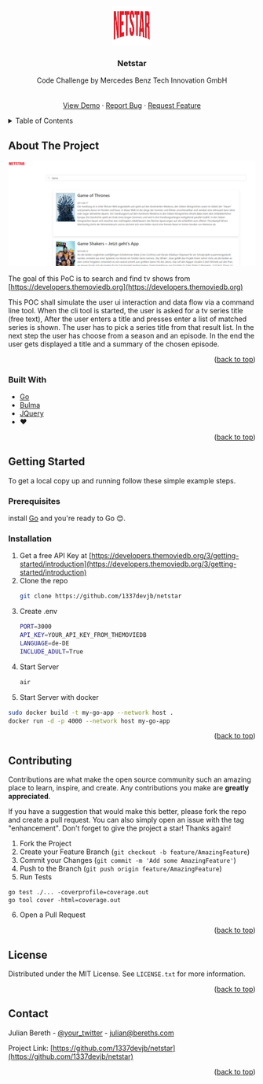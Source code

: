 <div id="top"></div>
<!--
*** Thanks for checking out the Best-README-Template. If you have a suggestion
*** that would make this better, please fork the repo and create a pull request
*** or simply open an issue with the tag "enhancement".
*** Don't forget to give the project a star!
*** Thanks again! Now go create something AMAZING! :D
*** template from https://raw.githubusercontent.com/othneildrew/Best-README-Template/master/README.md
-->



<!-- PROJECT LOGO -->
<br />
<div align="center">
  <a href="https://github.com/1337devjb/netstar">
    <img src="assets/netstar.png" alt="Logo" width="80" height="80">
  </a>

  <h3 align="center">Netstar</h3>

  <p align="center">
    Code Challenge by Mercedes Benz Tech Innovation GmbH
    <br />
    <br />
    <br />
    <a href="http://netstar.bereths.com">View Demo</a>
    ·
    <a href="https://github.com/1337devjb/netstar/issues">Report Bug</a>
    ·
    <a href="https://github.com/1337devjb/netstar/issues">Request Feature</a>
  </p>
</div>



<!-- TABLE OF CONTENTS -->
<details>
  <summary>Table of Contents</summary>
  <ol>
    <li>
      <a href="#about-the-project">About The Project</a>
      <ul>
        <li><a href="#built-with">Built With</a></li>
      </ul>
    </li>
    <li>
      <a href="#getting-started">Getting Started</a>
      <ul>
        <li><a href="#prerequisites">Prerequisites</a></li>
        <li><a href="#installation">Installation</a></li>
      </ul>
    </li>
    <li><a href="#usage">Usage</a></li>
    <li><a href="#contributing">Contributing</a></li>
    <li><a href="#license">License</a></li>
    <li><a href="#contact">Contact</a></li>
  </ol>
</details>



<!-- ABOUT THE PROJECT -->
## About The Project

[![Product Name Screen Shot][product-screenshot]](http://netstar.bereths.com)

The goal of this PoC is to search and find tv shows from [https://developers.themoviedb.org](https://developers.themoviedb.org)

<p>

This POC shall simulate the user ui interaction and data flow via a command line tool.
When the cli tool is started, the user is asked for a tv series title (free text),
After the user enters a title and presses enter a list of matched series is shown.
The user has to pick a series title from that result list. In the next step the user has choose
from a season and an episode.
In the end the user gets displayed a title and a summary of the chosen episode.

</p>

<p align="right">(<a href="#top">back to top</a>)</p>



### Built With

* [Go](https://go.dev)
* [Bulma](https://bulma.io/)
* [JQuery](https://jquery.com)
* ❤

<p align="right">(<a href="#top">back to top</a>)</p>



<!-- GETTING STARTED -->
## Getting Started

To get a local copy up and running follow these simple example steps.

### Prerequisites

install [Go](https://go.dev/doc/install) and you're ready to Go 😊.


### Installation

1. Get a free API Key at [https://developers.themoviedb.org/3/getting-started/introduction](https://developers.themoviedb.org/3/getting-started/introduction)
2. Clone the repo
   ```sh
   git clone https://github.com/1337devjb/netstar
   ```
3. Create .env
   ```sh
   PORT=3000
   API_KEY=YOUR_API_KEY_FROM_THEMOVIEDB
   LANGUAGE=de-DE
   INCLUDE_ADULT=True
   ```
4. Start Server
   ```sh
   air
   ```
5. Start Server with docker
  ```sh
  sudo docker build -t my-go-app --network host .
  docker run -d -p 4000 --network host my-go-app 
  ```

<p align="right">(<a href="#top">back to top</a>)</p>




<!-- CONTRIBUTING -->
## Contributing

Contributions are what make the open source community such an amazing place to learn, inspire, and create. Any contributions you make are **greatly appreciated**.

If you have a suggestion that would make this better, please fork the repo and create a pull request. You can also simply open an issue with the tag "enhancement".
Don't forget to give the project a star! Thanks again!

1. Fork the Project
2. Create your Feature Branch (`git checkout -b feature/AmazingFeature`)
3. Commit your Changes (`git commit -m 'Add some AmazingFeature'`)
4. Push to the Branch (`git push origin feature/AmazingFeature`)
5. Run Tests
```
go test ./... -coverprofile=coverage.out
go tool cover -html=coverage.out
```
6. Open a Pull Request

<p align="right">(<a href="#top">back to top</a>)</p>



<!-- LICENSE -->
## License

Distributed under the MIT License. See `LICENSE.txt` for more information.

<p align="right">(<a href="#top">back to top</a>)</p>



<!-- CONTACT -->
## Contact

Julian Bereth - [@your_twitter](https://twitter.com/your_username) - julian@bereths.com

Project Link: [https://github.com/1337devjb/netstar](https://github.com/1337devjb/netstar)

<p align="right">(<a href="#top">back to top</a>)</p>


[product-screenshot]: images/screenshot.png